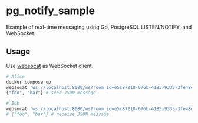 # pg_notify_sample

Example of real-time messaging using Go, PostgreSQL LISTEN/NOTIFY, and WebSocket.

## Usage

Use [websocat](https://github.com/vi/websocat) as WebSocket client.

```sh
# Alice
docker compose up
websocat 'ws://localhost:8080/ws?room_id=e5c87218-676b-4185-9335-3fe48eff6a38'
{"foo", "bar"} # send JSON message
```

```sh
# Bob
websocat 'ws://localhost:8080/ws?room_id=e5c87218-676b-4185-9335-3fe48eff6a38'
# {"foo", "bar"} # receive JSON message
```
